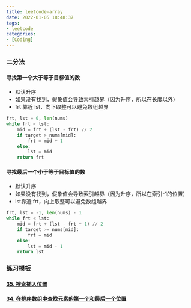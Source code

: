 ```yaml
---
title: leetcode-array
date: 2022-01-05 18:48:37
tags:
- leetcode
categories:
- [Coding]
---
```




### 二分法

#### 寻找第一个大于等于目标值的数

- 默认升序
- 如果没有找到，假象值会导致索引越界（因为升序，所以在长度以外）
- frt 靠近 lst，向下取整可以避免数组越界

```python
frt, lst = 0, len(nums)
while frt < lst:
    mid = frt + (lst - frt) // 2
    if target > nums[mid]:
        frt = mid + 1
    else:
        lst = mid
    return frt
```

#### 寻找最后一个小于等于目标值的数

- 默认升序
- 如果没有找到，假象值会导致索引越界（因为升序，所以在索引-1的位置）
- lst靠近 frt，向上取整可以避免数组越界

```python
frt, lst = -1, len(nums) - 1
while frt < lst:
    mid = frt + (lst - frt + 1) // 2
    if target >= nums[mid]:
        frt = mid
    else:
        lst = mid - 1
    return lst
```

### 练习模板

#### [35. 搜索插入位置](https://leetcode-cn.com/problems/search-insert-position/)

#### [34. 在排序数组中查找元素的第一个和最后一个位置](https://leetcode-cn.com/problems/find-first-and-last-position-of-element-in-sorted-array/)



